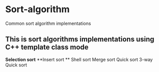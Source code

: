 # Sort-algorithm
Common sort algorithm implementations
## This is sort algorithms implementations using C++ template class mode
**Selection sort**
**Insert sort **
Shell sort
Merge sort
Quick sort
3-way Quick sort
